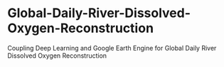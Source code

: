 # Global-Daily-River-Dissolved-Oxygen-Reconstruction
Coupling Deep Learning and Google Earth Engine for Global Daily River Dissolved Oxygen Reconstruction
